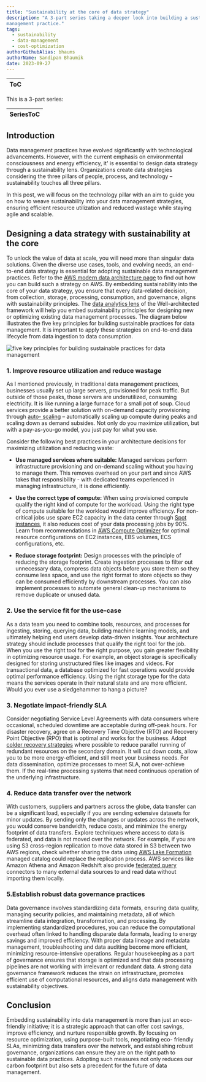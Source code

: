 ```yaml
---
title: "Sustainability at the core of data strategy"
description: "A 3-part series taking a deeper look into building a sustainable data
management practice."
tags:
  - sustainability
  - data-management
  - cost-optimization
authorGithubAlias: bhaums
authorName: Sandipan Bhaumik
date: 2023-09-27
---
```

|ToC|
|---|

This is a 3-part series:

| SeriesToC |
|-----------|

## Introduction

Data management practices have evolved significantly with technological advancements.
However, with the current emphasis on environmental consciousness and energy efficiency, it'
is essential to design data strategy through a sustainability lens. Organizations create data
strategies considering the three pillars of people, process, and technology – sustainability
touches all three pillars.

In this post, we will focus on the technology pillar with an aim to guide you on how to weave sustainability into your data management strategies, ensuring efficient
resource utilization and reduced wastage while staying agile and scalable.

## Designing a data strategy with sustainability at the core

To unlock the value of data at scale, you will need more than singular data solutions. Given the
diverse use cases, tools, and evolving needs, an end-to-end data strategy is essential for
adopting sustainable data management practices. Refer to the [AWS modern data architecture
page](https://aws.amazon.com/big-data/datalakes-and-analytics/modern-data-architecture/?nc=sn&loc=2) to find out how you can build such a strategy on AWS. By embedding sustainability into
the core of your data strategy, you ensure that every data-related decision, from collection,
storage, processing, consumption, and governance, aligns with sustainability principles. The
[data analytics lens](https://docs.aws.amazon.com/wellarchitected/latest/analytics-lens/sustainability.html) of the Well-architected framework will help you embed sustainability
principles for designing new or optimizing existing data management processes.
The diagram below illustrates the five key principles for building sustainable practices for data
management. It is important to apply these strategies on end-to-end data lifecycle from data
ingestion to data consumption.

![five key principles for building sustainable practices for data
management](images/five-key-principles-for-building-sustainable-data-management.png)

### 1. Improve resource utilization and reduce wastage

As I mentioned previously, in traditional data management practices, businesses usually set up
large servers, provisioned for peak traffic. But outside of those peaks, those servers are
underutilized, consuming electricity. It is like running a large furnace for a small pot of soup.
Cloud services provide a better solution with on-demand capacity provisioning through [auto-
scaling](https://aws.amazon.com/ec2/autoscaling/) – automatically scaling up compute during peaks and scaling down as demand subsides.
Not only do you maximize utilization, but with a pay-as-you-go model, you just pay for what
you use.

Consider the following best practices in your architecture decisions for maximizing utilization
and reducing waste:

- **Use managed services where suitable:** Managed services perform infrastructure
provisioning and on-demand scaling without you having to manage them. This removes
overhead on your part and since AWS takes that responsibility - with dedicated teams
experienced in managing infrastructure, it is done efficiently.

- **Use the correct type of compute:** When using provisioned compute qualify the right
kind of compute for the workload. Using the right type of compute suitable for the
workload would improve efficiency. For non-critical jobs use spare EC2 capacity in the
data center through [Spot instances](https://aws.amazon.com/ec2/spot/), it also reduces cost of your data processing jobs by
90%. Learn from recommendations in [AWS Compute Optimizer](https://aws.amazon.com/compute-optimizer/) for optimal resource
configurations on EC2 instances, EBS volumes, ECS configurations, etc.

- **Reduce storage footprint:** Design processes with the principle of reducing the storage
footprint. Create ingestion processes to filter out unnecessary data, compress data
objects before you store them so they consume less space, and use the right format to
store objects so they can be consumed efficiently by downstream processes. You can
also implement processes to automate general clean-up mechanisms to remove
duplicate or unused data.

### 2. Use the service fit for the use-case

As a data team you need to combine tools, resources, and processes for ingesting, storing,
querying data, building machine learning models, and ultimately helping end users develop
data-driven insights. Your architecture strategy should include processes that qualify the right
tool for the job. When you use the right tool for the right purpose, you gain greater flexibility
in optimizing resource usage. For example, an object storage is specifically designed for storing
unstructured files like images and videos. For transactional data, a database optimized for fast
operations would provide optimal performance efficiency. Using the right storage type for the
data means the services operate in their natural state and are more efficient. Would you ever
use a sledgehammer to hang a picture?

### 3. Negotiate impact-friendly SLA

Consider negotiating Service Level Agreements with data consumers where occasional,
scheduled downtime are acceptable during off-peak hours. For disaster recovery, agree on a
Recovery Time Objective (RTO) and Recovery Point Objective (RPO) that is optimal and
works for the business. Adopt [colder recovery strategies](https://docs.aws.amazon.com/whitepapers/latest/disaster-recovery-workloads-on-aws/disaster-recovery-options-in-the-cloud.html) where possible to reduce parallel
running of redundant resources on the secondary domain. It will cut down costs, allow you to
be more energy-efficient, and still meet your business needs.
For data dissemination, optimize processes to meet SLA, not over-achieve them. If the real-time processing systems that need continuous operation of the underlying infrastructure.

### 4. Reduce data transfer over the network

With customers, suppliers and partners across the globe, data transfer can be a significant load,
especially if you are sending extensive datasets for minor updates. By sending only the changes
or updates across the network, you would conserve bandwidth, reduce costs, and minimize the
energy footprint of data transfers. Explore techniques where access to data is federated, and
data is not moved over the network. For example, if you are using S3 cross-region replication
to move data stored in S3 between two AWS regions, check whether sharing the data using
[AWS Lake Formation](https://aws.amazon.com/blogs/big-data/integral-ad-science-secures-self-service-data-lake-using-aws-lake-formation/) managed catalog could replace the replication process. AWS services like
Amazon Athena and Amazon Redshift also provide [federated query](https://docs.aws.amazon.com/athena/latest/ug/connect-to-a-data-source.html) connectors to many external data sources to
and read data without importing them locally.

### 5.Establish robust data governance practices

Data governance involves standardizing data formats, ensuring data quality, managing security
policies, and maintaining metadata, all of which streamline data integration, transformation,
and processing. By implementing standardized procedures, you can reduce the computational
overhead often linked to handling disparate data formats, leading to energy savings and
improved efficiency. With proper data lineage and metadata management, troubleshooting and
data auditing become more efficient, minimizing resource-intensive operations. Regular
housekeeping as a part of governance ensures that storage is optimized and that data processing
pipelines are not working with irrelevant or redundant data. A strong data governance
framework reduces the strain on infrastructure, promotes efficient use of computational
resources, and aligns data management with sustainability objectives.

## Conclusion

Embedding sustainability into data management is more than just an eco-friendly initiative; it
is a strategic approach that can offer cost savings, improve efficiency, and nurture responsible
growth. By focusing on resource optimization, using purpose-built tools, negotiating eco-
friendly SLAs, minimizing data transfers over the network, and establishing robust governance,
organizations can ensure they are on the right path to sustainable data practices. Adopting such
measures not only reduces our carbon footprint but also sets a precedent for the future of data
management.

